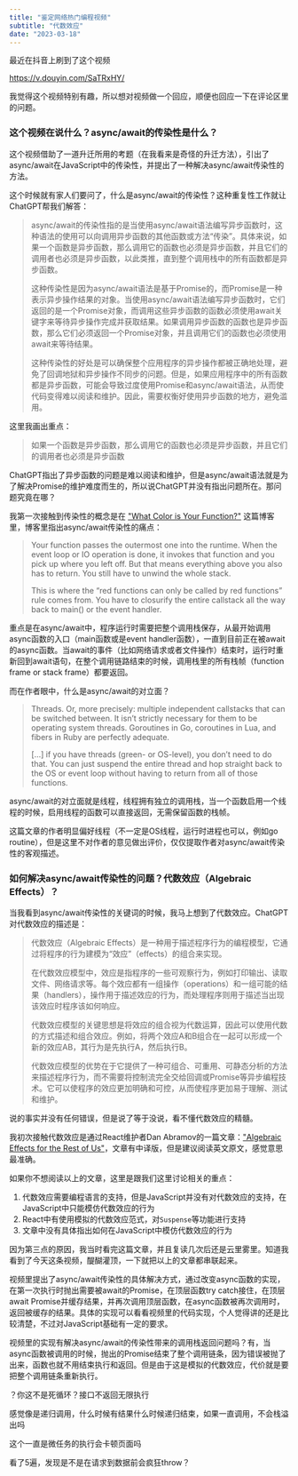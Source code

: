 ```yaml
---
title: "鉴定网络热门编程视频"
subtitle: "代数效应"
date: "2023-03-18"
---
```



最近在抖音上刷到了这个视频

https://v.douyin.com/SaTRxHY/


我觉得这个视频特别有趣，所以想对视频做一个回应，顺便也回应一下在评论区里的问题。

### 这个视频在说什么？async/await的传染性是什么？

这个视频借助了一道升迁所用的考题（在我看来是奇怪的升迁方法），引出了async/await在JavaScript中的传染性，并提出了一种解决async/await传染性的方法。

这个时候就有家人们要问了，什么是async/await的传染性？这种重复性工作就让ChatGPT帮我们解答：

> async/await的传染性指的是当使用async/await语法编写异步函数时，这种语法的使用可以向调用异步函数的其他函数或方法“传染”。具体来说，如果一个函数是异步函数，那么调用它的函数也必须是异步函数，并且它们的调用者也必须是异步函数，以此类推，直到整个调用栈中的所有函数都是异步函数。
>
> 这种传染性是因为async/await语法是基于Promise的，而Promise是一种表示异步操作结果的对象。当使用async/await语法编写异步函数时，它们返回的是一个Promise对象，而调用这些异步函数的函数必须使用await关键字来等待异步操作完成并获取结果。如果调用异步函数的函数也是异步函数，那么它们必须返回一个Promise对象，并且调用它们的函数也必须使用await来等待结果。
>
> 这种传染性的好处是可以确保整个应用程序的异步操作都被正确地处理，避免了回调地狱和异步操作不同步的问题。但是，如果应用程序中的所有函数都是异步函数，可能会导致过度使用Promise和async/await语法，从而使代码变得难以阅读和维护。因此，需要权衡好使用异步函数的地方，避免滥用。

这里我画出重点：

> 如果一个函数是异步函数，那么调用它的函数也必须是异步函数，并且它们的调用者也必须是异步函数

ChatGPT指出了异步函数的问题是难以阅读和维护，但是async/await语法就是为了解决Promise的维护难度而生的，所以说ChatGPT并没有指出问题所在。那问题究竟在哪？

我第一次接触到传染性的概念是在 ["What Color is Your Function?"](https://journal.stuffwithstuff.com/2015/02/01/what-color-is-your-function/) 这篇博客里，博客里指出async/await传染性的痛点：

> Your function passes the outermost one into the runtime. When the event loop or IO operation is done, it invokes that function and you pick up where you left off. But that means everything above you also has to return. You still have to unwind the whole stack.
>
> This is where the “red functions can only be called by red functions” rule comes from. You have to closurify the entire callstack all the way back to main() or the event handler.


重点是在async/await中，程序运行时需要把整个调用栈保存，从最开始调用async函数的入口（main函数或是event handler函数），一直到目前正在被await的async函数。当await的事件（比如网络请求或者文件操作）结束时，运行时重新回到await语句，在整个调用链路结束的时候，调用栈里的所有栈帧（function frame or stack frame）都要返回。

而在作者眼中，什么是async/await的对立面？

> Threads. Or, more precisely: multiple independent callstacks that can be switched between. It isn’t strictly necessary for them to be operating system threads. Goroutines in Go, coroutines in Lua, and fibers in Ruby are perfectly adequate.
>
> [...] if you have threads (green- or OS-level), you don’t need to do that. You can just suspend the entire thread and hop straight back to the OS or event loop without having to return from all of those functions.

async/await的对立面就是线程，线程拥有独立的调用栈，当一个函数启用一个线程的时候，启用线程的函数可以直接返回，无需保留函数的栈帧。

这篇文章的作者明显偏好线程（不一定是OS线程，运行时进程也可以，例如go routine），但是这里不对作者的意见做出评价，仅仅提取作者对async/await传染性的客观描述。


### 如何解决async/await传染性的问题？代数效应（Algebraic Effects）？

当我看到async/await传染性的关键词的时候，我马上想到了代数效应。ChatGPT对代数效应的描述是：

>代数效应（Algebraic Effects）是一种用于描述程序行为的编程模型，它通过将程序的行为建模为“效应”（effects）的组合来实现。
>
>在代数效应模型中，效应是指程序的一些可观察行为，例如打印输出、读取文件、网络请求等。每个效应都有一组操作（operations）和一组可能的结果（handlers），操作用于描述效应的行为，而处理程序则用于描述当出现该效应时程序该如何响应。
>
>代数效应模型的关键思想是将效应的组合视为代数运算，因此可以使用代数的方式描述和组合效应。例如，将两个效应A和B组合在一起可以形成一个新的效应AB，其行为是先执行A，然后执行B。
>
>代数效应模型的优势在于它提供了一种可组合、可重用、可静态分析的方法来描述程序行为，而不需要将控制流完全交给回调或Promise等异步编程技术。它可以使程序的效应更加明确和可控，从而使程序更加易于理解、测试和维护。

说的事实并没有任何错误，但是说了等于没说，看不懂代数效应的精髓。

我初次接触代数效应是通过React维护者Dan Abramov的一篇文章：["Algebraic Effects for the Rest of Us"](https://overreacted.io/algebraic-effects-for-the-rest-of-us/)，文章有中译版，但是建议阅读英文原文，感觉意思最准确。

如果你不想阅读以上的文章，这里是跟我们这里讨论相关的重点：

1. 代数效应需要编程语言的支持，但是JavaScript并没有对代数效应的支持，在JavaScript中只能模仿代数效应的行为
2. React中有使用模拟的代数效应范式，对`Suspense`等功能进行支持
3. 文章中没有具体指出如何在JavaScript中模仿代数效应的行为

因为第三点的原因，我当时看完这篇文章，并且复读几次后还是云里雾里。知道我看到了今天这条视频，醍醐灌顶，一下就把以上的文章都串联起来。

视频里提出了async/await传染性的具体解决方式，通过改变async函数的实现，在第一次执行时抛出需要被await的Promise，在顶层函数try catch接住，在顶层await Promise并缓存结果，并再次调用顶层函数，在async函数被再次调用时，返回被缓存的结果。具体的实现可以看看视频里的代码实现，个人觉得讲的还是比较清楚，不过对JavaScript基础有一定的要求。

视频里的实现有解决async/await的传染性带来的调用栈返回问题吗？有，当async函数被调用的时候，抛出的Promise结束了整个调用链条，因为错误被抛了出来，函数也就不用结束执行和返回。但是由于这是模拟的代数效应，代价就是要把整个调用链条重新执行。


？你这不是死循环？接口不返回无限执行

感觉像是递归调用，什么时候有结果什么时候递归结束，如果一直调用，不会栈溢出吗

这个一直是微任务的执行会卡顿页面吗

看了5遍，发现是不是在请求到数据前会疯狂throw？
